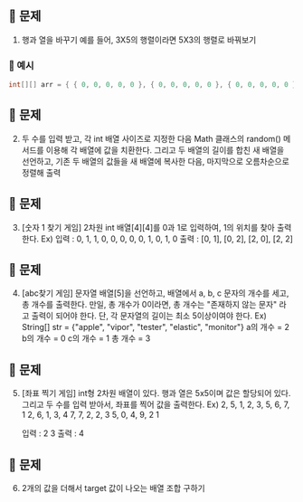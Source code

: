 ## :page_facing_up: 문제

1. 행과 열을 바꾸기
예를 들어, 3X5의 행렬이라면 5X3의 행렬로 바꿔보기



### :page_facing_up: 예시

```java
int[][] arr = { { 0, 0, 0, 0, 0 }, { 0, 0, 0, 0, 0 }, { 0, 0, 0, 0, 0 } };

```


## :page_facing_up: 문제
2. 두 수를 입력 받고, 각 int 배열 사이즈로 지정한 다음 Math 클래스의 random() 메서드를 이용해 각 배열에 값을 치환한다. 그리고 두 배열의 길이를 합친 새 배열을 선언하고, 기존 두 배열의 값들을 새 배열에 복사한 다음, 마지막으로 오름차순으로 정렬해 출력



## :page_facing_up: 문제
3. [숫자 1 찾기 게임]
2차원 int 배열[4][4]를 0과 1로 입력하여,
1의 위치를 찾아 출력한다.
Ex)
입력 :
0, 1, 1, 0,
0, 0, 0, 0,
1, 0, 1, 0
출력 :
[0, 1], [0, 2], [2, 0], [2, 2]


## :page_facing_up: 문제
4. [abc찾기 게임]
문자열 배열[5]을 선언하고,
배열에서 a, b, c 문자의 개수를 세고,
총 개수를 출력한다.
만일, 총 개수가 0이라면, 총 개수는 "존재하지 않는 문자" 라고 출력이 되어야 한다.
단, 각 문자열의 길이는 최소 5이상이여야 한다.
Ex) String[] str = {"apple", "vipor", "tester", "elastic", "monitor"}
a의 개수 = 2
b의 개수 = 0
c의 개수 = 1
총 개수 = 3


## :page_facing_up: 문제
5. [좌표 찍기 게임]
int형 2차원 배열이 있다.
행과 열은 5x5이며 값은 할당되어 있다.
그리고 두 수를 입력 받아서,
좌표를 찍어 값을 출력한다.
Ex)
2, 5, 1, 2, 3,
5, 6, 7, 1 2,
6, 1, 3, 4 7,
7, 2, 2, 3 5,
0, 4, 9, 2 1
    
    입력 : 2 3
    출력 : 4



## :page_facing_up: 문제
6. 2개의 값을 더해서 target 값이 나오는 배열 조합 구하기